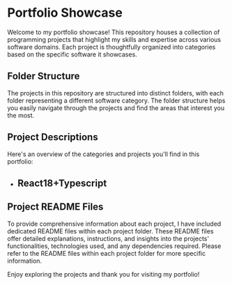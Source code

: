 # Portfolio Showcase

Welcome to my portfolio showcase! This repository houses a collection of programming projects that highlight my skills and expertise across various software domains. Each project is thoughtfully organized into categories based on the specific software it showcases.

## Folder Structure

The projects in this repository are structured into distinct folders, with each folder representing a different software category. The folder structure helps you easily navigate through the projects and find the areas that interest you the most.

## Project Descriptions

Here's an overview of the categories and projects you'll find in this portfolio:

- **React18+Typescript**
  - 

## Project README Files

To provide comprehensive information about each project, I have included dedicated README files within each project folder. These README files offer detailed explanations, instructions, and insights into the projects' functionalities, technologies used, and any dependencies required. Please refer to the README files within each project folder for more specific information.

Enjoy exploring the projects and thank you for visiting my portfolio!
